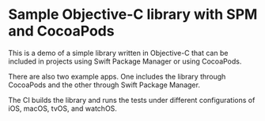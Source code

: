 # Sample Objective-C library with SPM and CocoaPods

This is a demo of a simple library written in Objective-C that can be included in projects using Swift Package Manager or using CocoaPods.

There are also two example apps. One includes the library through CocoaPods and the other through Swift Package Manager.

The CI builds the library and runs the tests under different configurations of iOS, macOS, tvOS, and watchOS.
